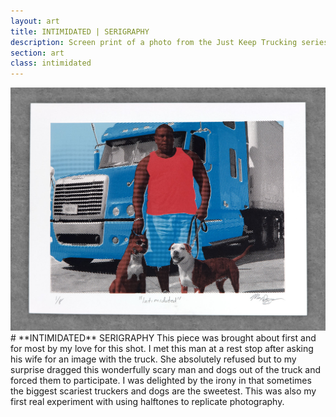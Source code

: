 ```yaml
---
layout: art
title: INTIMIDATED | SERIGRAPHY
description: Screen print of a photo from the Just Keep Trucking series.
section: art
class: intimidated
---
```


<div class="content half"><a class="max" rel="group" href="intimidated.jpg" ><img src="intimidated.jpg" alt=" "/></a></div>

<div class="content half" markdown="1">
# **INTIMIDATED** SERIGRAPHY
This piece was brought about first and for most by my love for this shot. I met this man at a rest stop after asking his wife for an image with the truck. She absolutely refused but to my surprise dragged this wonderfully scary man and dogs out of the truck and forced them to participate. I was delighted by the irony in that sometimes the biggest scariest truckers and dogs are the sweetest. This was also my first real experiment with using halftones to replicate photography.
</div>
